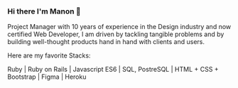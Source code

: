 ### Hi there I'm Manon 👋

Project Manager with 10 years of experience in the Design industry and now certified Web Developer, I am driven by tackling tangible problems and by building well-thought products hand in hand with clients and users.

Here are my favorite Stacks:

Ruby | Ruby on Rails | Javascript ES6 | SQL, PostreSQL | HTML + CSS + Bootstrap | Figma | Heroku

